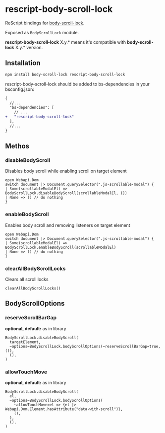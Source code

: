# rescript-body-scroll-lock

ReScript bindings for [body-scroll-lock](https://github.com/willmcpo/body-scroll-lock).

Exposed as `BodyScrollLock` module.

**rescript-body-scroll-lock** X.y.\* means it's compatible with **body-scroll-lock** X.y.\* version.

## Installation

```bash
npm install body-scroll-lock rescript-body-scroll-lock
```

rescript-body-scroll-lock should be added to bs-dependencies in your bsconfig.json:

```diff
{
  //...
  "bs-dependencies": [
    // ...
+   "rescript-body-scroll-lock"
  ],
  //...
}
```

## Methos

### disableBodyScroll

Disables body scroll while enabling scroll on target element

```re
open Webapi.Dom
switch document |> Document.querySelector(".js-scrollable-modal") {
| Some(scrollableModalEl) => BodyScrollLock.disableBodyScroll(scrollableModalEl, ())
| None => () // do nothing
}
```

### enableBodyScroll

Enables body scroll and removing listeners on target element

```re
open Webapi.Dom
switch document |> Document.querySelector(".js-scrollable-modal") {
| Some(scrollableModalEl) => BodyScrollLock.enableBodyScroll(scrollableModalEl)
| None => () // do nothing
}
```

### clearAllBodyScrollLocks

Clears all scroll locks

```re
clearAllBodyScrollLocks()
```

## BodyScrollOptions

### reserveScrollBarGap

**optional, default:** as in library

```re
BodyScrollLock.disableBodyScroll(
  targetElement,
  ~options=BodyScrollLock.bodyScrollOptions(~reserveScrollBarGap=true, ()),
  (),
)
```

### allowTouchMove

**optional, default:** as in library

```re
BodyScrollLock.disableBodyScroll(
  el,
  ~options=BodyScrollLock.bodyScrollOptions(
    ~allowTouchMove=el => {el |> Webapi.Dom.Element.hasAttribute("data-with-scroll")},
    (),
  ),
  (),
)
```
